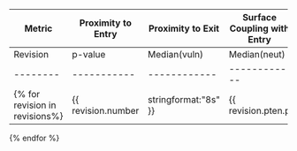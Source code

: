 |  Metric  |           Proximity to Entry              |           Proximity to Exit               |        Surface Coupling with Entry        |        Surface Coupling with Exit         |
| -------- | ----------------------------------------- | ----------------------------------------- | ----------------------------------------- | ----------------------------------------- |
| Revision |   p-value   | Median(vuln) | Median(neut) |   p-value   | Median(vuln) | Median(neut) |   p-value   | Median(vuln) | Median(neut) |   p-value   | Median(vuln) | Median(neut) |
| -------- | ----------- | ------------ | ------------ | ----------- | ------------ | ------------ | ----------- | ------------ | ------------ | ----------- | ------------ | ------------ |
{% for revision in revisions%}| {{ revision.number|stringformat:"8s" }} | {{ revision.pten.p|stringformat:"6.5e" }} | {{ revision.pten.median.vuln|stringformat:"12.6f" }} | {{ revision.pten.median.neut|stringformat:"12.6f" }} | {{ revision.ptex.p|stringformat:"6.5e" }} | {{ revision.ptex.median.vuln|stringformat:"12.6f" }} | {{ revision.ptex.median.neut|stringformat:"12.6f" }} | {{ revision.scen.p|stringformat:"6.5e" }} | {{ revision.scen.median.vuln|stringformat:"12.6f" }} | {{ revision.scen.median.neut|stringformat:"12.6f" }} | {{ revision.scex.p|stringformat:"6.5e" }} | {{ revision.scex.median.vuln|stringformat:"12.6f" }} | {{ revision.scex.median.neut|stringformat:"12.6f" }} |
{% endfor %}
